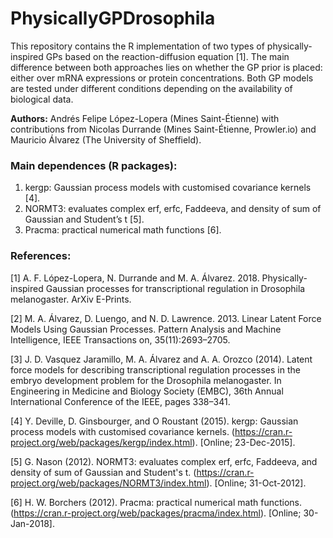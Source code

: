 # PhysicallyGPDrosophila

This repository contains the R implementation of two types of physically-inspired GPs based on the reaction-diffusion equation [1]. The main difference between both approaches lies on whether the GP prior is placed: either over mRNA expressions or protein concentrations. Both GP models are tested under different conditions depending on the availability of biological data.

**Authors:** Andrés Felipe López-Lopera (Mines Saint-Étienne) with contributions from Nicolas Durrande (Mines Saint-Étienne, Prowler.io) and Mauricio Álvarez (The University of Sheffield).

### Main dependences (R packages):
1. kergp: Gaussian process models with customised covariance kernels [4].
2. NORMT3: evaluates complex erf, erfc, Faddeeva, and density of sum of Gaussian and Student’s t [5].
3. Pracma: practical numerical math functions [6].

### References:

[1] A. F. López-Lopera, N. Durrande and M. A. Álvarez. 2018. Physically-inspired Gaussian processes for transcriptional regulation in Drosophila melanogaster. ArXiv E-Prints.

[2] M. A. Álvarez, D. Luengo, and N. D. Lawrence. 2013. Linear Latent Force Models Using Gaussian Processes. Pattern Analysis and Machine Intelligence, IEEE Transactions on, 35(11):2693–2705.

[3] J. D. Vasquez Jaramillo, M. A. Álvarez and A. A. Orozco (2014). Latent force models for describing transcriptional regulation processes in the embryo development problem for the Drosophila melanogaster. In Engineering in Medicine and Biology Society (EMBC), 36th Annual International Conference of the IEEE, pages 338–341.

[4] Y. Deville, D. Ginsbourger, and O Roustant (2015). kergp: Gaussian process models with customised covariance kernels. (https://cran.r-project.org/web/packages/kergp/index.html). [Online; 23-Dec-2015].

[5] G. Nason (2012). NORMT3: evaluates complex erf, erfc, Faddeeva, and density of sum of Gaussian and Student's t. (https://cran.r-project.org/web/packages/NORMT3/index.html). [Online; 31-Oct-2012].

[6] H. W. Borchers (2012). Pracma: practical numerical math functions. (https://cran.r-project.org/web/packages/pracma/index.html). [Online; 30-Jan-2018].
